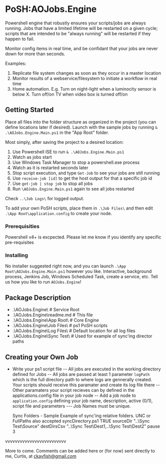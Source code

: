# PoSH:AOJobs.Engine
Powershell engine that robustly ensures your scripts/jobs are always running. Jobs that have a limited lifetime will
be restarted on a given cycle; scripts that are intended to be "always running" will be restarted if they happen to fail.

Monitor config items in real time, and be confidant that your jobs are never down for more than seconds.

Examples:
1) Replicate file system changes as soon as they occur in a master location
2) Monitor results of a webservice/filesystem to initiate a workflow in real time
3) Home automation. E.g. Turn on night-light when a luminocity sensor is below X. Turn off/on TV when video box is turned off/on
		  
## Getting Started

Place all files into the folder structure as organized in the project (you can define locations later if desired).
Launch with the sample jobs by running `& .\AOJobs.Engine.Main.ps1` in the "App Root" folder.

Most simply, after saving the project to a desired location:
 1) Use Powershell ISE to run `& .\AOJobs.Engine.Main.ps1`
 2) Watch as jobs start
 3) Use Windows Task Manager to stop a powershell.exe process
 4) Watch as it is restarted seconds later
 5) Stop script execution, and type `Get-Job` to see your jobs are still running
 6) Use `receive-job [id]` to get the host output for that a specific job id
 7) Use `get-job | stop job` to stop all jobs
 8) Run `\AOJobs.Engine.Main.ps1` again to see all jobs restarted 

Check `..\Job Logs\` for logged output.

To add your own PoSH scripts, place them in `.\Job Files\` and then edit `.\App Root\application.config` to create your <job> node.

### Prerequisities

Powershell v4+ is excpected. Please let me know if you identify any specific pre-requisites

### Installing

No installer suggested right now, and you can launch `.\App Root\AOJobs.Engine.Main.ps1` however you like. Interactive, background process,
Jenkins Job, Windows Scheduled Task, create a service, etc. Tell us how you like to run `AOJobs.Engine`!

## Package Description

- .\AOJobs.Engine\              # Service Root
- .\AOJobs.Engine\readme.md     # This file
- .\AOJobs.Engine\App Root\     # Core Engine
- .\AOJobs.Engine\Job Files\    # ps1 PoSH scripts 
- .\AOJobs.Engine\Log Files\    # Default location for all log files
- .\AOJobs.Engine\Sync Test\    # Used for example of sync'ing director paths
 
## Creating your Own Job
- Write your ps1 script file
-- All jobs are executed in the working directory defined for Jobs
-- All jobs are passed at least 1 parameter `logPath` which is the full directory path to where logs are gennerally created. Your scripts should receive this paramater and create its log file there
-- Other paramaters your script recieves can by defined in the applications.config file in your job node
-- Add a job node to `application.config` defining your job name, description, active (0/1), script file and parameters
--- Job Names must be unique.


     <job>
        <name>Sync Folders - Sample</name>
        <description>Example of sync'ing relative folders. UNC or FullPaths also accepted</description>
        <fileName>syncDirectory.ps1</fileName>
        <active>TRUE</active>
        <params>
            <param>
               <pname>sourceDir</pname>
               <pvalue>"..\Sync Test\Source"</pvalue>
            </param>
            <param>
               <pname>destDirsCsv</pname>
               <pvalue>"..\Sync Test\Dest1,..\Sync Test\Dest2"</pvalue>
            </param>
            <param>
               <pname>pause</pname>
               <pvalue>3</pvalue>
            </param>
        </params>
     </job>


vvvvvvvvvvvvvvvvvvvvvvvvv

More to come. Comments can be added here or (for now) sent directly to me, Curtis, at ckayfish@gmail.com
